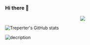 ### Hi there 👋

<!--
**Treperter/Treperter** is a ✨ _special_ ✨ repository because its `README.md` (this file) appears on your GitHub profile.

Here are some ideas to get you started:

- 🔭 I’m currently working on ...
- 🌱 I’m currently learning ...
- 👯 I’m looking to collaborate on ...
- 🤔 I’m looking for help with ...
- 💬 Ask me about ...
- 📫 How to reach me: ...
- 😄 Pronouns: ...
- ⚡ Fun fact: ...
-->

<div align="center"> <img src="https://metrics.lecoq.io/Treperter?template=classic&config.timezone=Asia%2FShanghai"> </div>


![Treperter's GitHub stats](https://github-readme-stats.vercel.app/api?username=Treperter&show_icons=true&theme=tokyonight)

![decription](https://img.shields.io/badge/tools-pycharm-green)
